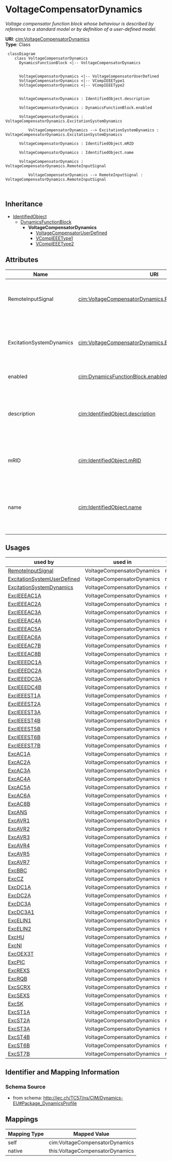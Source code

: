 # VoltageCompensatorDynamics


_Voltage compensator function block whose behaviour is described by reference to a standard model <font color="#0f0f0f">or by definition of a user-defined model.</font>_





**URI**: [cim:VoltageCompensatorDynamics](http://iec.ch/TC57/CIM100#VoltageCompensatorDynamics)<br />
**Type**: Class




```mermaid
 classDiagram
    class VoltageCompensatorDynamics
      DynamicsFunctionBlock <|-- VoltageCompensatorDynamics
      

      VoltageCompensatorDynamics <|-- VoltageCompensatorUserDefined
      VoltageCompensatorDynamics <|-- VCompIEEEType1
      VoltageCompensatorDynamics <|-- VCompIEEEType2
      
      
      VoltageCompensatorDynamics : IdentifiedObject.description
        
      VoltageCompensatorDynamics : DynamicsFunctionBlock.enabled
        
      VoltageCompensatorDynamics : VoltageCompensatorDynamics.ExcitationSystemDynamics
        
          VoltageCompensatorDynamics --> ExcitationSystemDynamics : VoltageCompensatorDynamics.ExcitationSystemDynamics
        
      VoltageCompensatorDynamics : IdentifiedObject.mRID
        
      VoltageCompensatorDynamics : IdentifiedObject.name
        
      VoltageCompensatorDynamics : VoltageCompensatorDynamics.RemoteInputSignal
        
          VoltageCompensatorDynamics --> RemoteInputSignal : VoltageCompensatorDynamics.RemoteInputSignal
        
      
```





## Inheritance
* [IdentifiedObject](IdentifiedObject.md)
    * [DynamicsFunctionBlock](DynamicsFunctionBlock.md)
        * **VoltageCompensatorDynamics**
            * [VoltageCompensatorUserDefined](VoltageCompensatorUserDefined.md)
            * [VCompIEEEType1](VCompIEEEType1.md)
            * [VCompIEEEType2](VCompIEEEType2.md)



## Attributes


| Name | URI | Cardinality and Range | Description | Inheritance |
| ---  | --- | --- | --- | --- |
| RemoteInputSignal | [cim:VoltageCompensatorDynamics.RemoteInputSignal](http://iec.ch/TC57/CIM100#VoltageCompensatorDynamics.RemoteInputSignal) | 0..1 <br />  [RemoteInputSignal](RemoteInputSignal.md)  | Remote input signal used by this voltage compensator model | direct |
| ExcitationSystemDynamics | [cim:VoltageCompensatorDynamics.ExcitationSystemDynamics](http://iec.ch/TC57/CIM100#VoltageCompensatorDynamics.ExcitationSystemDynamics) | 1..1 <br />  [ExcitationSystemDynamics](ExcitationSystemDynamics.md)  | Excitation system model with which this voltage compensator is associated | direct |
| enabled | [cim:DynamicsFunctionBlock.enabled](http://iec.ch/TC57/CIM100#DynamicsFunctionBlock.enabled) | 1..1 <br />  boolean  | Function block used indicator | [DynamicsFunctionBlock](DynamicsFunctionBlock.md) |
| description | [cim:IdentifiedObject.description](http://iec.ch/TC57/CIM100#IdentifiedObject.description) | 0..1 <br />  string  | The description is a free human readable text describing or naming the object | [IdentifiedObject](IdentifiedObject.md) |
| mRID | [cim:IdentifiedObject.mRID](http://iec.ch/TC57/CIM100#IdentifiedObject.mRID) | 1..1 <br />  string  | Master resource identifier issued by a model authority | [IdentifiedObject](IdentifiedObject.md) |
| name | [cim:IdentifiedObject.name](http://iec.ch/TC57/CIM100#IdentifiedObject.name) | 0..1 <br />  string  | The name is any free human readable and possibly non unique text naming the o... | [IdentifiedObject](IdentifiedObject.md) |





## Usages

| used by | used in | type | used |
| ---  | --- | --- | --- |
| [RemoteInputSignal](RemoteInputSignal.md) | VoltageCompensatorDynamics | range | [VoltageCompensatorDynamics](VoltageCompensatorDynamics.md) |
| [ExcitationSystemUserDefined](ExcitationSystemUserDefined.md) | VoltageCompensatorDynamics | range | [VoltageCompensatorDynamics](VoltageCompensatorDynamics.md) |
| [ExcitationSystemDynamics](ExcitationSystemDynamics.md) | VoltageCompensatorDynamics | range | [VoltageCompensatorDynamics](VoltageCompensatorDynamics.md) |
| [ExcIEEEAC1A](ExcIEEEAC1A.md) | VoltageCompensatorDynamics | range | [VoltageCompensatorDynamics](VoltageCompensatorDynamics.md) |
| [ExcIEEEAC2A](ExcIEEEAC2A.md) | VoltageCompensatorDynamics | range | [VoltageCompensatorDynamics](VoltageCompensatorDynamics.md) |
| [ExcIEEEAC3A](ExcIEEEAC3A.md) | VoltageCompensatorDynamics | range | [VoltageCompensatorDynamics](VoltageCompensatorDynamics.md) |
| [ExcIEEEAC4A](ExcIEEEAC4A.md) | VoltageCompensatorDynamics | range | [VoltageCompensatorDynamics](VoltageCompensatorDynamics.md) |
| [ExcIEEEAC5A](ExcIEEEAC5A.md) | VoltageCompensatorDynamics | range | [VoltageCompensatorDynamics](VoltageCompensatorDynamics.md) |
| [ExcIEEEAC6A](ExcIEEEAC6A.md) | VoltageCompensatorDynamics | range | [VoltageCompensatorDynamics](VoltageCompensatorDynamics.md) |
| [ExcIEEEAC7B](ExcIEEEAC7B.md) | VoltageCompensatorDynamics | range | [VoltageCompensatorDynamics](VoltageCompensatorDynamics.md) |
| [ExcIEEEAC8B](ExcIEEEAC8B.md) | VoltageCompensatorDynamics | range | [VoltageCompensatorDynamics](VoltageCompensatorDynamics.md) |
| [ExcIEEEDC1A](ExcIEEEDC1A.md) | VoltageCompensatorDynamics | range | [VoltageCompensatorDynamics](VoltageCompensatorDynamics.md) |
| [ExcIEEEDC2A](ExcIEEEDC2A.md) | VoltageCompensatorDynamics | range | [VoltageCompensatorDynamics](VoltageCompensatorDynamics.md) |
| [ExcIEEEDC3A](ExcIEEEDC3A.md) | VoltageCompensatorDynamics | range | [VoltageCompensatorDynamics](VoltageCompensatorDynamics.md) |
| [ExcIEEEDC4B](ExcIEEEDC4B.md) | VoltageCompensatorDynamics | range | [VoltageCompensatorDynamics](VoltageCompensatorDynamics.md) |
| [ExcIEEEST1A](ExcIEEEST1A.md) | VoltageCompensatorDynamics | range | [VoltageCompensatorDynamics](VoltageCompensatorDynamics.md) |
| [ExcIEEEST2A](ExcIEEEST2A.md) | VoltageCompensatorDynamics | range | [VoltageCompensatorDynamics](VoltageCompensatorDynamics.md) |
| [ExcIEEEST3A](ExcIEEEST3A.md) | VoltageCompensatorDynamics | range | [VoltageCompensatorDynamics](VoltageCompensatorDynamics.md) |
| [ExcIEEEST4B](ExcIEEEST4B.md) | VoltageCompensatorDynamics | range | [VoltageCompensatorDynamics](VoltageCompensatorDynamics.md) |
| [ExcIEEEST5B](ExcIEEEST5B.md) | VoltageCompensatorDynamics | range | [VoltageCompensatorDynamics](VoltageCompensatorDynamics.md) |
| [ExcIEEEST6B](ExcIEEEST6B.md) | VoltageCompensatorDynamics | range | [VoltageCompensatorDynamics](VoltageCompensatorDynamics.md) |
| [ExcIEEEST7B](ExcIEEEST7B.md) | VoltageCompensatorDynamics | range | [VoltageCompensatorDynamics](VoltageCompensatorDynamics.md) |
| [ExcAC1A](ExcAC1A.md) | VoltageCompensatorDynamics | range | [VoltageCompensatorDynamics](VoltageCompensatorDynamics.md) |
| [ExcAC2A](ExcAC2A.md) | VoltageCompensatorDynamics | range | [VoltageCompensatorDynamics](VoltageCompensatorDynamics.md) |
| [ExcAC3A](ExcAC3A.md) | VoltageCompensatorDynamics | range | [VoltageCompensatorDynamics](VoltageCompensatorDynamics.md) |
| [ExcAC4A](ExcAC4A.md) | VoltageCompensatorDynamics | range | [VoltageCompensatorDynamics](VoltageCompensatorDynamics.md) |
| [ExcAC5A](ExcAC5A.md) | VoltageCompensatorDynamics | range | [VoltageCompensatorDynamics](VoltageCompensatorDynamics.md) |
| [ExcAC6A](ExcAC6A.md) | VoltageCompensatorDynamics | range | [VoltageCompensatorDynamics](VoltageCompensatorDynamics.md) |
| [ExcAC8B](ExcAC8B.md) | VoltageCompensatorDynamics | range | [VoltageCompensatorDynamics](VoltageCompensatorDynamics.md) |
| [ExcANS](ExcANS.md) | VoltageCompensatorDynamics | range | [VoltageCompensatorDynamics](VoltageCompensatorDynamics.md) |
| [ExcAVR1](ExcAVR1.md) | VoltageCompensatorDynamics | range | [VoltageCompensatorDynamics](VoltageCompensatorDynamics.md) |
| [ExcAVR2](ExcAVR2.md) | VoltageCompensatorDynamics | range | [VoltageCompensatorDynamics](VoltageCompensatorDynamics.md) |
| [ExcAVR3](ExcAVR3.md) | VoltageCompensatorDynamics | range | [VoltageCompensatorDynamics](VoltageCompensatorDynamics.md) |
| [ExcAVR4](ExcAVR4.md) | VoltageCompensatorDynamics | range | [VoltageCompensatorDynamics](VoltageCompensatorDynamics.md) |
| [ExcAVR5](ExcAVR5.md) | VoltageCompensatorDynamics | range | [VoltageCompensatorDynamics](VoltageCompensatorDynamics.md) |
| [ExcAVR7](ExcAVR7.md) | VoltageCompensatorDynamics | range | [VoltageCompensatorDynamics](VoltageCompensatorDynamics.md) |
| [ExcBBC](ExcBBC.md) | VoltageCompensatorDynamics | range | [VoltageCompensatorDynamics](VoltageCompensatorDynamics.md) |
| [ExcCZ](ExcCZ.md) | VoltageCompensatorDynamics | range | [VoltageCompensatorDynamics](VoltageCompensatorDynamics.md) |
| [ExcDC1A](ExcDC1A.md) | VoltageCompensatorDynamics | range | [VoltageCompensatorDynamics](VoltageCompensatorDynamics.md) |
| [ExcDC2A](ExcDC2A.md) | VoltageCompensatorDynamics | range | [VoltageCompensatorDynamics](VoltageCompensatorDynamics.md) |
| [ExcDC3A](ExcDC3A.md) | VoltageCompensatorDynamics | range | [VoltageCompensatorDynamics](VoltageCompensatorDynamics.md) |
| [ExcDC3A1](ExcDC3A1.md) | VoltageCompensatorDynamics | range | [VoltageCompensatorDynamics](VoltageCompensatorDynamics.md) |
| [ExcELIN1](ExcELIN1.md) | VoltageCompensatorDynamics | range | [VoltageCompensatorDynamics](VoltageCompensatorDynamics.md) |
| [ExcELIN2](ExcELIN2.md) | VoltageCompensatorDynamics | range | [VoltageCompensatorDynamics](VoltageCompensatorDynamics.md) |
| [ExcHU](ExcHU.md) | VoltageCompensatorDynamics | range | [VoltageCompensatorDynamics](VoltageCompensatorDynamics.md) |
| [ExcNI](ExcNI.md) | VoltageCompensatorDynamics | range | [VoltageCompensatorDynamics](VoltageCompensatorDynamics.md) |
| [ExcOEX3T](ExcOEX3T.md) | VoltageCompensatorDynamics | range | [VoltageCompensatorDynamics](VoltageCompensatorDynamics.md) |
| [ExcPIC](ExcPIC.md) | VoltageCompensatorDynamics | range | [VoltageCompensatorDynamics](VoltageCompensatorDynamics.md) |
| [ExcREXS](ExcREXS.md) | VoltageCompensatorDynamics | range | [VoltageCompensatorDynamics](VoltageCompensatorDynamics.md) |
| [ExcRQB](ExcRQB.md) | VoltageCompensatorDynamics | range | [VoltageCompensatorDynamics](VoltageCompensatorDynamics.md) |
| [ExcSCRX](ExcSCRX.md) | VoltageCompensatorDynamics | range | [VoltageCompensatorDynamics](VoltageCompensatorDynamics.md) |
| [ExcSEXS](ExcSEXS.md) | VoltageCompensatorDynamics | range | [VoltageCompensatorDynamics](VoltageCompensatorDynamics.md) |
| [ExcSK](ExcSK.md) | VoltageCompensatorDynamics | range | [VoltageCompensatorDynamics](VoltageCompensatorDynamics.md) |
| [ExcST1A](ExcST1A.md) | VoltageCompensatorDynamics | range | [VoltageCompensatorDynamics](VoltageCompensatorDynamics.md) |
| [ExcST2A](ExcST2A.md) | VoltageCompensatorDynamics | range | [VoltageCompensatorDynamics](VoltageCompensatorDynamics.md) |
| [ExcST3A](ExcST3A.md) | VoltageCompensatorDynamics | range | [VoltageCompensatorDynamics](VoltageCompensatorDynamics.md) |
| [ExcST4B](ExcST4B.md) | VoltageCompensatorDynamics | range | [VoltageCompensatorDynamics](VoltageCompensatorDynamics.md) |
| [ExcST6B](ExcST6B.md) | VoltageCompensatorDynamics | range | [VoltageCompensatorDynamics](VoltageCompensatorDynamics.md) |
| [ExcST7B](ExcST7B.md) | VoltageCompensatorDynamics | range | [VoltageCompensatorDynamics](VoltageCompensatorDynamics.md) |






## Identifier and Mapping Information







### Schema Source


* from schema: http://iec.ch/TC57/ns/CIM/Dynamics-EU#Package_DynamicsProfile





## Mappings

| Mapping Type | Mapped Value |
| ---  | ---  |
| self | cim:VoltageCompensatorDynamics |
| native | this:VoltageCompensatorDynamics |





